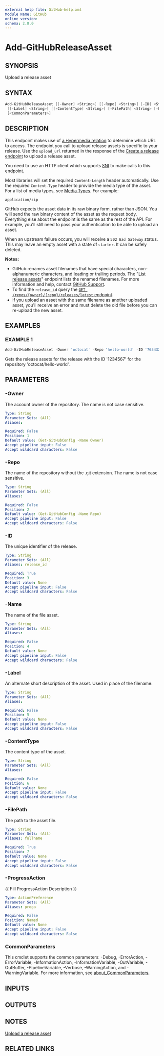 ```yaml
---
external help file: GitHub-help.xml
Module Name: GitHub
online version:
schema: 2.0.0
---
```


# Add-GitHubReleaseAsset

## SYNOPSIS
Upload a release asset

## SYNTAX

```powershell
Add-GitHubReleaseAsset [[-Owner] <String>] [[-Repo] <String>] [-ID] <String> [[-Name] <String>]
 [[-Label] <String>] [[-ContentType] <String>] [-FilePath] <String> [-ProgressAction <ActionPreference>]
 [<CommonParameters>]
```

## DESCRIPTION
This endpoint makes use of [a Hypermedia relation](https://docs.github.com/rest/overview/resources-in-the-rest-api#hypermedia)
to determine which URL to access.
The endpoint you call to upload release assets is specific to your release.
Use the
`upload_url` returned in
the response of the [Create a release endpoint](https://docs.github.com/rest/releases/releases#create-a-release) to upload
a release asset.

You need to use an HTTP client which supports [SNI](http://en.wikipedia.org/wiki/Server_Name_Indication) to make calls to
this endpoint.

Most libraries will set the required `Content-Length` header automatically.
Use the required `Content-Type` header to provide
the media type of the asset.
For a list of media types, see
[Media Types](https://www.iana.org/assignments/media-types/media-types.xhtml).
For example:

`application/zip`

GitHub expects the asset data in its raw binary form, rather than JSON.
You will send the raw binary content of the asset
as the request body.
Everything else about the endpoint is the same as the rest of the API.
For example,
you'll still need to pass your authentication to be able to upload an asset.

When an upstream failure occurs, you will receive a `502 Bad Gateway` status.
This may leave an empty asset with a state
of `starter`.
It can be safely deleted.

**Notes:**
* GitHub renames asset filenames that have special characters, non-alphanumeric characters, and leading or trailing periods.
The "[List release assets](https://docs.github.com/rest/releases/assets#list-release-assets)"
endpoint lists the renamed filenames.
For more information and help, contact
[GitHub Support](https://support.github.com/contact?tags=dotcom-rest-api).
* To find the `release_id` query the
[`GET /repos/{owner}/{repo}/releases/latest` endpoint](https://docs.github.com/rest/releases/releases#get-the-latest-release).
* If you upload an asset with the same filename as another uploaded asset, you'll receive an error and must delete
the old file before you can re-upload the new asset.

## EXAMPLES

### EXAMPLE 1
```powershell
Add-GitHubReleaseAsset -Owner 'octocat' -Repo 'hello-world' -ID '7654321' -FilePath 'C:\Users\octocat\Downloads\hello-world.zip'
```

Gets the release assets for the release with the ID '1234567' for the repository 'octocat/hello-world'.

## PARAMETERS

### -Owner
The account owner of the repository.
The name is not case sensitive.

```yaml
Type: String
Parameter Sets: (All)
Aliases:

Required: False
Position: 1
Default value: (Get-GitHubConfig -Name Owner)
Accept pipeline input: False
Accept wildcard characters: False
```

### -Repo
The name of the repository without the .git extension.
The name is not case sensitive.

```yaml
Type: String
Parameter Sets: (All)
Aliases:

Required: False
Position: 2
Default value: (Get-GitHubConfig -Name Repo)
Accept pipeline input: False
Accept wildcard characters: False
```

### -ID
The unique identifier of the release.

```yaml
Type: String
Parameter Sets: (All)
Aliases: release_id

Required: True
Position: 3
Default value: None
Accept pipeline input: False
Accept wildcard characters: False
```

### -Name
The name of the file asset.

```yaml
Type: String
Parameter Sets: (All)
Aliases:

Required: False
Position: 4
Default value: None
Accept pipeline input: False
Accept wildcard characters: False
```

### -Label
An alternate short description of the asset.
Used in place of the filename.

```yaml
Type: String
Parameter Sets: (All)
Aliases:

Required: False
Position: 5
Default value: None
Accept pipeline input: False
Accept wildcard characters: False
```

### -ContentType
The content type of the asset.

```yaml
Type: String
Parameter Sets: (All)
Aliases:

Required: False
Position: 6
Default value: None
Accept pipeline input: False
Accept wildcard characters: False
```

### -FilePath
The path to the asset file.

```yaml
Type: String
Parameter Sets: (All)
Aliases: fullname

Required: True
Position: 7
Default value: None
Accept pipeline input: False
Accept wildcard characters: False
```

### -ProgressAction
{{ Fill ProgressAction Description }}

```yaml
Type: ActionPreference
Parameter Sets: (All)
Aliases: proga

Required: False
Position: Named
Default value: None
Accept pipeline input: False
Accept wildcard characters: False
```

### CommonParameters
This cmdlet supports the common parameters: -Debug, -ErrorAction, -ErrorVariable, -InformationAction, -InformationVariable, -OutVariable, -OutBuffer, -PipelineVariable, -Verbose, -WarningAction, and -WarningVariable. For more information, see [about_CommonParameters](http://go.microsoft.com/fwlink/?LinkID=113216).

## INPUTS

## OUTPUTS

## NOTES
[Upload a release asset](https://docs.github.com/rest/releases/assets#upload-a-release-asset)

## RELATED LINKS

